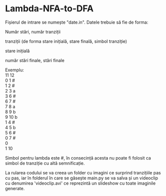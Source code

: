 # Lambda-NFA-to-DFA

Fișierul de intrare se numește "date.in". Datele trebuie să fie de forma:

Număr stări, număr tranziții

tranziții (de forma stare inițială, stare finală, simbol tranziție)

stare inițială

număr stări finale, stări finale

Exemplu:</br>
11 12 </br>
0 1 # </br>
1 2 # </br>
2 3 a </br>
3 6 # </br>
6 7 # </br>
7 8 a </br>
8 9 b </br>
9 10 b </br>
1 4 # </br>
4 5 b </br>
5 6 # </br>
0 7 # </br>
0 </br>
1 10 </br>

Simbol pentru lambda este #, în consecință acesta nu poate fi folosit ca simbol de tranziție cu altă semnificație.

La rularea codului se va creea un folder cu imagini ce surprind tranzițiile pas cu pas, iar în folderul în care se găsește main.py se va salva și un videoclip cu denumirea 'videoclip.avi' ce reprezintă un slideshow cu toate imaginile generate.
